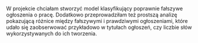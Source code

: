 W projekcie chciałam stworzyć model klasyfikujący poprawnie fałszywe ogłoszenia o pracę. Dodatkowo przeprowadziłam też prostszą analizę
pokazującą różnice między fałszywymi i prawdziwymi ogłoszeniami, które udało się zaobserwować przykładowo w tytułach ogłoszeń, czy liczbie
słów wykorzystywanych do ich tworzenia. 
